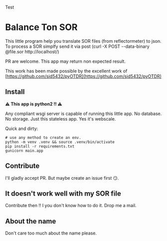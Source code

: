 Test

# Balance Ton SOR

This little program help you translate SOR files (from reflectormeter) to json. To process a SOR simplfy send it via post (curl -X POST --data-binary @file.sor http://localhost/)

PR are welcome. This app may return non expected result.

This work has been made possible by the excellent work of [https://github.com/sid5432/pyOTDR](https://github.com/sid5432/pyOTDR)

## Install

**⚠  This app is python2 !! ⚠**

Any compliant wsgi server is capable of running this little app. No database. No storage. Just this
stateless app. Yes it's webscale.


Quick and dirty:

```
# use any method to create an env.
python -m venv .venv && source .venv/bin/activate
pip install -r requirements.txt
gunicorn main.app
```

## Contribute

I'll gladly accept PR. But maybe create an issue first 😏.

## It doesn't work well with my SOR file

Contribute then !! I you don't know how to do it. Drop me a mail.

## About the name

Don't care too much about the name please.

